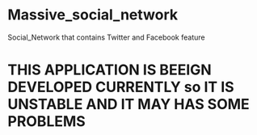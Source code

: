 # Massive_social_network


Social_Network that contains Twitter and Facebook feature

# THIS APPLICATION IS BEEIGN DEVELOPED CURRENTLY so IT IS UNSTABLE AND IT MAY HAS SOME PROBLEMS
